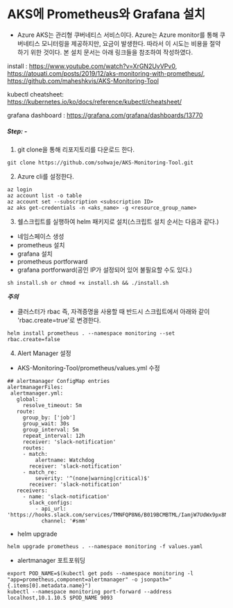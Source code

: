 # AKS에 Prometheus와 Grafana 설치

- Azure AKS는 관리형 쿠버네티스 서비스이다. Azure는 Azure monitor를 통해 쿠버네티스 모니터링을 제공하지만, 요금이 발생한다. 따라서 이 시도는 비용을 절약하기 위한 것이다. 본 설치 문서는 아래 링크들을 참조하여 작성하였다.

install : https://www.youtube.com/watch?v=XrGN2UvVPv0, https://atouati.com/posts/2019/12/aks-monitoring-with-prometheus/, https://github.com/maheshkvis/AKS-Monitoring-Tool


kubectl cheatsheet: https://kubernetes.io/ko/docs/reference/kubectl/cheatsheet/


grafana dashboard : https://grafana.com/grafana/dashboards/13770

##### Step: -
1. git clone을 통해 리포지토리를 다운로드 한다.
 ```
 git clone https://github.com/sohwaje/AKS-Monitoring-Tool.git
 ```

2. Azure cli를 설정한다.
 ```
 az login
 az account list -o table
 az account set --subscription <subscription ID>
 az aks get-credentials -n <aks_name> -g <resource_group_name>
 ```

3. 쉘스크립트를 실행하여 helm 패키지로 설치(스크립트 설치 순서는 다음과 같다.)
  - 네임스페이스 생성
  - prometheus 설치
  - grafana 설치
  - prometheus portforward
  - grafana portforward(공인 IP가 설정되어 있어 불필요할 수도 있다.)
 ```
 sh install.sh or chmod +x install.sh && ./install.sh

 ```
***주의***
- 클러스터가 rbac 즉, 자격증명을 사용할 때 반드시 스크립트에서 아래와 같이 'rbac.create=true'로 변경한다.
```
helm install prometheus . --namespace monitoring --set rbac.create=false
```

4. Alert Manager 설정
- AKS-Monitoring-Tool/prometheus/values.yml 수정
 ```
 ## alertmanager ConfigMap entries
alertmanagerFiles:
  alertmanager.yml:
    global:
      resolve_timeout: 5m
    route:
      group_by: ['job']
      group_wait: 30s
      group_interval: 5m
      repeat_interval: 12h
      receiver: 'slack-notification'
      routes:
      - match:
          alertname: Watchdog
        receiver: 'slack-notification'
      - match_re:
          severity: '^(none|warning|critical)$'
        receiver: 'slack-notification'
    receivers:
      - name: 'slack-notification'
        slack_configs:
          - api_url: 'https://hooks.slack.com/services/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'
            channel: '#smm'
 ```
- helm upgrade
 ```
 helm upgrade prometheus . --namespace monitoring -f values.yaml
 ```

- alertmanager 포트포워딩
 ```
 export POD_NAME=$(kubectl get pods --namespace monitoring -l "app=prometheus,component=alertmanager" -o jsonpath="{.items[0].metadata.name}")
 kubectl --namespace monitoring port-forward --address localhost,10.1.10.5 $POD_NAME 9093
 ```
